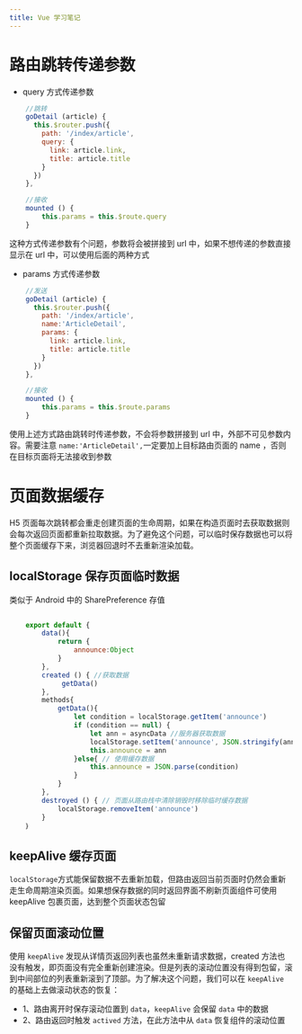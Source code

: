 ```yaml
---
title: Vue 学习笔记
---
```


# 路由跳转传递参数
- query 方式传递参数
```javascript
	//跳转
    goDetail (article) {
      this.$router.push({
        path: '/index/article',
        query: {
          link: article.link,
          title: article.title
        }
      })
    },
```

```javascript
	//接收
	mounted () {
    	this.params = this.$route.query
  	}
```
这种方式传递参数有个问题，参数将会被拼接到 url 中，如果不想传递的参数直接显示在 url 中，可以使用后面的两种方式

- params 方式传递参数
  
```javascript
	//发送
    goDetail (article) {
      this.$router.push({
        path: '/index/article',
        name:'ArticleDetail',
        params: {
          link: article.link,
          title: article.title
        }
      })
    },
```
```javascript
	//接收
	mounted () {
    	this.params = this.$route.params
  	}
```
 使用上述方式路由跳转时传递参数，不会将参数拼接到 url 中，外部不可见参数内容。需要注意 `name:'ArticleDetail',`一定要加上目标路由页面的 name ，否则在目标页面将无法接收到参数
 
 # 页面数据缓存
 H5 页面每次跳转都会重走创建页面的生命周期，如果在构造页面时去获取数据则会每次返回页面都重新拉取数据。为了避免这个问题，可以临时保存数据也可以将整个页面缓存下来，浏览器回退时不去重新渲染加载。
 
 ## localStorage 保存页面临时数据
 类似于 Android 中的 SharePreference 存值
```javascript
	
	export default {
		data(){
			return {
				announce:Object
			}
		},
		created () { //获取数据
	 		 getData() 
		},
		methods{
			getData(){
				let condition = localStorage.getItem('announce')
				if (condition == null) { 
					let ann = asyncData //服务器获取数据
        			localStorage.setItem('announce', JSON.stringify(ann))
        			this.announce = ann
      			}else{ // 使用缓存数据
					this.announce = JSON.parse(condition)
				}
			}
		},
		destroyed () { // 页面从路由栈中清除销毁时移除临时缓存数据
    		localStorage.removeItem('announce')
  		}
	｝
```

 ## keepAlive 缓存页面
 `localStorage`方式能保留数据不去重新加载，但路由返回当前页面时仍然会重新走生命周期渲染页面。如果想保存数据的同时返回界面不刷新页面组件可使用 keepAlive 包裹页面，达到整个页面状态包留
 
 
 ## 保留页面滚动位置
 使用 `keepAlive` 发现从详情页返回列表也虽然未重新请求数据，created 方法也没有触发，即页面没有完全重新创建渲染。但是列表的滚动位置没有得到包留，滚到中间部位的列表重新滚到了顶部。为了解决这个问题，我们可以在 `keepAlive` 的基础上去做滚动状态的恢复：
 - 1、路由离开时保存滚动位置到 `data`，`keepAlive` 会保留 `data` 中的数据
 - 2、路由返回时触发 `actived` 方法，在此方法中从 `data` 恢复组件的滚动位置